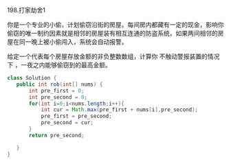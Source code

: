 198.打家劫舍1

你是一个专业的小偷，计划偷窃沿街的房屋。每间房内都藏有一定的现金，影响你偷窃的唯一制约因素就是相邻的房屋装有相互连通的防盗系统，如果两间相邻的房屋在同一晚上被小偷闯入，系统会自动报警。

给定一个代表每个房屋存放金额的非负整数数组，计算你 不触动警报装置的情况下 ，一夜之内能够偷窃到的最高金额。

 ```java
class Solution {
    public int rob(int[] nums) {
        int pre_first = 0;
        int pre_second = 0;
        for(int i=0;i<nums.length;i++){
            int cur = Math.max(pre_first + nums[i],pre_second);
            pre_first = pre_second;
            pre_second = cur;
        }
        return pre_second;

    }
}
 ```



